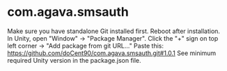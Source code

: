# com.agava.smsauth
 
Make sure you have standalone Git installed first. Reboot after installation.
In Unity, open "Window" -> "Package Manager".
Click the "+" sign on top left corner -> "Add package from git URL..."
Paste this: https://github.com/doCent90/com.agava.smsauth.git#1.0.1
See minimum required Unity version in the package.json file.
